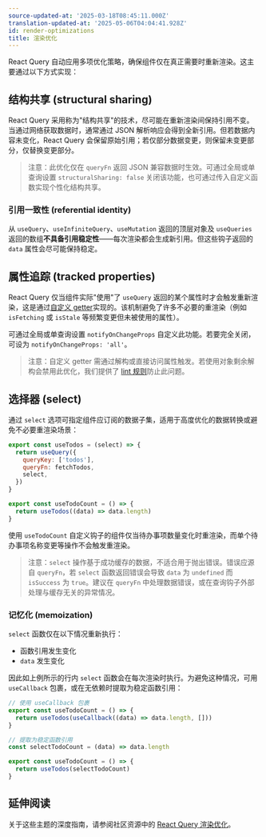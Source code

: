 ```yaml
---
source-updated-at: '2025-03-18T08:45:11.000Z'
translation-updated-at: '2025-05-06T04:04:41.928Z'
id: render-optimizations
title: 渲染优化
---
```

React Query 自动应用多项优化策略，确保组件仅在真正需要时重新渲染。这主要通过以下方式实现：

## 结构共享 (structural sharing)

React Query 采用称为"结构共享"的技术，尽可能在重新渲染间保持引用不变。当通过网络获取数据时，通常通过 JSON 解析响应会得到全新引用。但若数据内容未变化，React Query 会保留原始引用；若仅部分数据变更，则保留未变更部分，仅替换变更部分。

> 注意：此优化仅在 `queryFn` 返回 JSON 兼容数据时生效。可通过全局或单查询设置 `structuralSharing: false` 关闭该功能，也可通过传入自定义函数实现个性化结构共享。

### 引用一致性 (referential identity)

从 `useQuery`、`useInfiniteQuery`、`useMutation` 返回的顶层对象及 `useQueries` 返回的数组**不具备引用稳定性**——每次渲染都会生成新引用。但这些钩子返回的 `data` 属性会尽可能保持稳定。

## 属性追踪 (tracked properties)

React Query 仅当组件实际"使用"了 `useQuery` 返回的某个属性时才会触发重新渲染，这是通过[自定义 getter](https://developer.mozilla.org/en-US/docs/Web/JavaScript/Reference/Global_Objects/Object/defineProperty#custom_setters_and_getters)实现的。该机制避免了许多不必要的重渲染（例如 `isFetching` 或 `isStale` 等频繁变更但未被使用的属性）。

可通过全局或单查询设置 `notifyOnChangeProps` 自定义此功能。若要完全关闭，可设为 `notifyOnChangeProps: 'all'`。

> 注意：自定义 getter 需通过解构或直接访问属性触发。若使用对象剩余解构会禁用此优化，我们提供了 [lint 规则](../../../eslint/no-rest-destructuring.md)防止此问题。

## 选择器 (select)

通过 `select` 选项可指定组件应订阅的数据子集，适用于高度优化的数据转换或避免不必要重渲染场景：

```js
export const useTodos = (select) => {
  return useQuery({
    queryKey: ['todos'],
    queryFn: fetchTodos,
    select,
  })
}

export const useTodoCount = () => {
  return useTodos((data) => data.length)
}
```

使用 `useTodoCount` 自定义钩子的组件仅当待办事项数量变化时重渲染，而单个待办事项名称变更等操作不会触发重渲染。

> 注意：`select` 操作基于成功缓存的数据，不适合用于抛出错误。错误应源自 `queryFn`，若 `select` 函数返回错误会导致 `data` 为 `undefined` 而 `isSuccess` 为 `true`。建议在 `queryFn` 中处理数据错误，或在查询钩子外部处理与缓存无关的异常情况。

### 记忆化 (memoization)

`select` 函数仅在以下情况重新执行：
- 函数引用发生变化
- `data` 发生变化

因此如上例所示的行内 `select` 函数会在每次渲染时执行。为避免这种情况，可用 `useCallback` 包裹，或在无依赖时提取为稳定函数引用：

```js
// 使用 useCallback 包裹
export const useTodoCount = () => {
  return useTodos(useCallback((data) => data.length, []))
}
```

```js
// 提取为稳定函数引用
const selectTodoCount = (data) => data.length

export const useTodoCount = () => {
  return useTodos(selectTodoCount)
}
```

## 延伸阅读

关于这些主题的深度指南，请参阅社区资源中的 [React Query 渲染优化](../community/tkdodos-blog.md#3-react-query-render-optimizations)。
